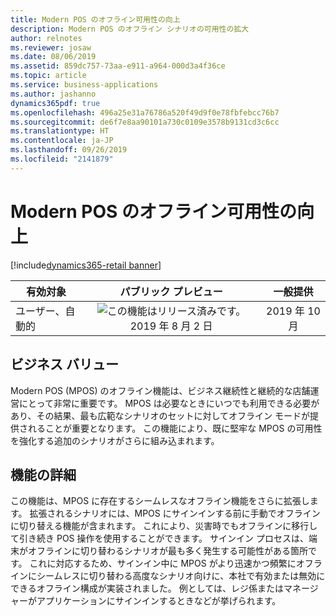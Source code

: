 ```yaml
---
title: Modern POS のオフライン可用性の向上
description: Modern POS のオフライン シナリオの可用性の拡大
author: relnotes
ms.reviewer: josaw
ms.date: 08/06/2019
ms.assetid: 859dc757-73aa-e911-a964-000d3a4f36ce
ms.topic: article
ms.service: business-applications
ms.author: jashanno
dynamics365pdf: true
ms.openlocfilehash: 496a25e31a76786a520f49d9f0e78fbfebcc76b7
ms.sourcegitcommit: de6f7e8aa90101a730c0109e3578b9131cd3c6cc
ms.translationtype: HT
ms.contentlocale: ja-JP
ms.lasthandoff: 09/26/2019
ms.locfileid: "2141879"
---
```

# <a name="modern-pos-offline-availability-improvements"></a>Modern POS のオフライン可用性の向上
[!include[dynamics365-retail banner](../includes/dynamics365-retail.md)]

| 有効対象    |  パブリック プレビュー | 一般提供 | 
| ---------- | :----------: |:----------: |
|ユーザー、自動的|![この機能はリリース済みです。](/dynamics365-release-plan/media/green-checkmark.png "この機能はリリース済みです。") 2019 年 8 月 2 日| 2019 年 10 月|


## <a name="business-value"></a>ビジネス バリュー
<!-- bv start -->
Modern POS (MPOS) のオフライン機能は、ビジネス継続性と継続的な店舗運営にとって非常に重要です。 MPOS は必要なときにいつでも利用できる必要があり、その結果、最も広範なシナリオのセットに対してオフライン モードが提供されることが重要となります。 この機能により、既に堅牢な MPOS の可用性を強化する追加のシナリオがさらに組み込まれます。
<!-- bv end -->



## <a name="feature-details"></a>機能の詳細
<!--feature detail start -->
この機能は、MPOS に存在するシームレスなオフライン機能をさらに拡張します。 拡張されるシナリオには、MPOS にサインインする前に手動でオフラインに切り替える機能が含まれます。 これにより、災害時でもオフラインに移行して引き続き POS 操作を使用することができます。 サインイン プロセスは、端末がオフラインに切り替わるシナリオが最も多く発生する可能性がある箇所です。 これに対応するため、サインイン中に MPOS がより迅速かつ頻繁にオフラインにシームレスに切り替わる高度なシナリオ向けに、本社で有効または無効にできるオフライン構成が実装されました。 例としては、レジ係またはマネージャーがアプリケーションにサインインするときなどが挙げられます。
<!--feature detail end -->



